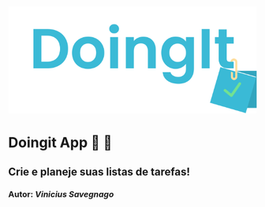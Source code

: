 ![Doingit App Logo](https://github.com/savegdesigner/Doingitapp/blob/master/doingit-logo.svg)

# Doingit App :ledger: :gem:

## Crie e planeje suas listas de tarefas! 

### Autor: **_Vinicius Savegnago_**

